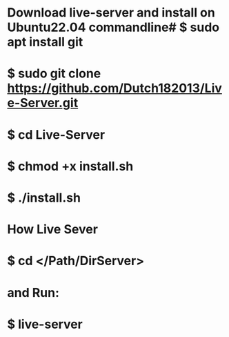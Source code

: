 # Download live-server and install on Ubuntu22.04 commandline# $ sudo apt install git
# $ sudo git clone https://github.com/Dutch182013/Live-Server.git
# $ cd Live-Server
# $ chmod +x install.sh
# $ ./install.sh

# How Live Sever
# $ cd </Path/DirServer>
# and Run: 
# $ live-server
